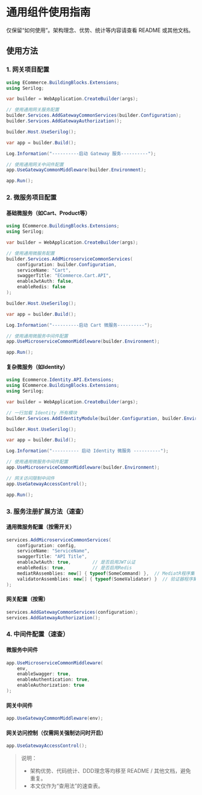 # 通用组件使用指南

仅保留“如何使用”。架构理念、优势、统计等内容请查看 README 或其他文档。

## 使用方法

### 1. 网关项目配置

```csharp
using ECommerce.BuildingBlocks.Extensions;
using Serilog;

var builder = WebApplication.CreateBuilder(args);

// 使用通用网关服务配置
builder.Services.AddGatewayCommonServices(builder.Configuration);
builder.Services.AddGatewayAuthorization();

builder.Host.UseSerilog();

var app = builder.Build();

Log.Information("----------启动 Gateway 服务----------");

// 使用通用网关中间件配置
app.UseGatewayCommonMiddleware(builder.Environment);

app.Run();
```

### 2. 微服务项目配置

#### 基础微服务（如Cart、Product等）

```csharp
using ECommerce.BuildingBlocks.Extensions;
using Serilog;

var builder = WebApplication.CreateBuilder(args);

// 使用通用微服务配置
builder.Services.AddMicroserviceCommonServices(
    configuration: builder.Configuration,
    serviceName: "Cart",
    swaggerTitle: "ECommerce.Cart.API",
    enableJwtAuth: false,
    enableRedis: false
);

builder.Host.UseSerilog();

var app = builder.Build();

Log.Information("----------启动 Cart 微服务----------");

// 使用通用微服务中间件配置
app.UseMicroserviceCommonMiddleware(builder.Environment);

app.Run();
```

#### 复杂微服务（如Identity）

```csharp
using Ecommerce.Identity.API.Extensions;
using ECommerce.BuildingBlocks.Extensions;
using Serilog;

var builder = WebApplication.CreateBuilder(args);

// 一行加载 Identity 所有模块
builder.Services.AddIdentityModule(builder.Configuration, builder.Environment);

builder.Host.UseSerilog();

var app = builder.Build();

Log.Information("---------- 启动 Identity 微服务 ----------");

// 使用通用微服务中间件配置
app.UseMicroserviceCommonMiddleware(builder.Environment);

// 网关访问限制中间件
app.UseGatewayAccessControl();

app.Run();
```

### 3. 服务注册扩展方法（速查）

#### 通用微服务配置（按需开关）

```csharp
services.AddMicroserviceCommonServices(
    configuration: config,
    serviceName: "ServiceName",
    swaggerTitle: "API Title",
    enableJwtAuth: true,        // 是否启用JWT认证
    enableRedis: true,          // 是否启用Redis
    mediatRAssemblies: new[] { typeof(SomeCommand) },  // MediatR程序集
    validatorAssemblies: new[] { typeof(SomeValidator) }  // 验证器程序集
);
```

#### 网关配置（按需）

```csharp
services.AddGatewayCommonServices(configuration);
services.AddGatewayAuthorization();
```

### 4. 中间件配置（速查）

#### 微服务中间件

```csharp
app.UseMicroserviceCommonMiddleware(
    env,
    enableSwagger: true,
    enableAuthentication: true,
    enableAuthorization: true
);
```

#### 网关中间件

```csharp
app.UseGatewayCommonMiddleware(env);
```

#### 网关访问控制（仅需网关强制访问时开启）

```csharp
app.UseGatewayAccessControl();
```

> 说明：
> - 架构优势、代码统计、DDD理念等均移至 README / 其他文档，避免重复。
> - 本文仅作为“查用法”的速查表。
